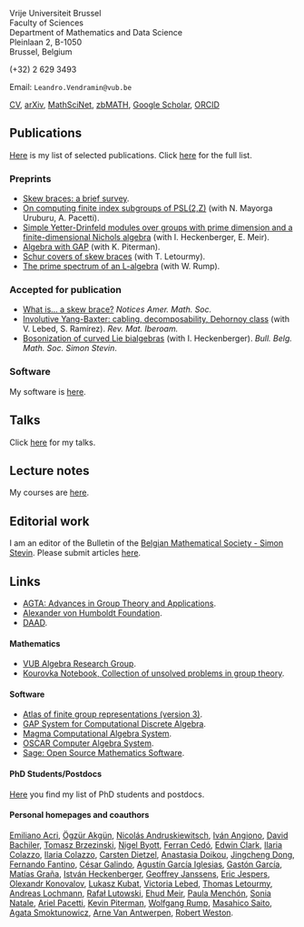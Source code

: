 Vrije Universiteit Brussel  
Faculty of Sciences  
Department of Mathematics and Data Science  
Pleinlaan 2, B-1050  
Brussel, Belgium

 (+32) 2 629 3493

<!--
IMAS-Departamento de Matem&aacute;tica  
Facultad de Ciencias Exactas y Naturales  
Universidad de Buenos Aires  
(1428) Pabell&oacute;n I, Ciudad Universitaria  
Buenos Aires, Argentina  

(+5411) 5285-7616  
(+5411) 5285-7400 #57616-->

Email: `Leandro.Vendramin@vub.be`
<!--Email: `lvendramin@dm.uba.ar`-->

[CV](files/cv.pdf), [arXiv](http://arxiv.org/a/vendramin_l_1), [MathSciNet](https://mathscinet.ams.org/mathscinet/MRAuthorID/829575), [zbMATH](https://www.zbmath.org/authors/?q=ai%3Avendramin.leandro), [Google Scholar](https://scholar.google.com/citations?user=vzjR8TgAAAAJ), [ORCID](https://orcid.org/0000-0003-0954-7785)

## Publications

[Here](selected.md) is my list of selected publications. Click [here](publications.md) for the full list. 

### Preprints

* [Skew braces: a brief survey](https://arxiv.org/abs/2311.07112). 
* [On computing finite index subgroups of PSL(2,Z)](http://arxiv.org/abs/2307.01826) (with N. Mayorga Uruburu, A. Pacetti).  
* [Simple Yetter-Drinfeld modules over groups with prime dimension and a
 finite-dimensional Nichols algebra](http://arxiv.org/abs/2306.02989) (with I. Heckenberger, E. Meir).
* [Algebra with GAP](https://publications.mfo.de/handle/mfo/4023) (with K. Piterman).  
* [Schur covers of skew braces](https://arxiv.org/abs/2302.03970) (with T. Letourmy).
* [The prime spectrum of an L-algebra](http://arxiv.org/abs/2206.01001) (with W. Rump).

### Accepted for publication

* [What is... a skew brace?](https://www.ams.org/notices/202401/rnoti-p65.pdf) _Notices Amer. Math. Soc._
* [Involutive Yang-Baxter: cabling, decomposability, Dehornoy class](http://arxiv.org/abs/2209.02041) (with V. Lebed, S. Ramírez). _Rev. Mat. Iberoam._
* [Bosonization of curved Lie bialgebras](http://arxiv.org/abs/2209.02115) (with I. Heckenberger). _Bull. Belg. Math. Soc. Simon Stevin_.

### Software 

My software is [here](software.md).

## Talks

Click [here](talks.md) for my talks. 

## Lecture notes

My courses are [here](notes.md). 

## Editorial work

I am an editor of the Bulletin of the [Belgian Mathematical Society - Simon Stevin](https://projecteuclid.org/journals/bulletin-of-the-belgian-mathematical-society-simon-stevin). Please submit articles [here](https://ef.msp.org/submit/bbelgianms).

## Links

*   [AGTA: Advances in Group Theory and Applications](https://www.advgrouptheory.com/index.php).
*   [Alexander von Humboldt Foundation](https://www.humboldt-foundation.de/en/).
*   [DAAD](http://www.daad.org.ar).

#### Mathematics

*   [VUB Algebra Research Group](https://leandrovendramin.org/team/).
*   [Kourovka Notebook, Collection of unsolved problems in group theory](https://kourovka-notebook.org/). 

#### Software

*   [Atlas of finite group representations (version 3)](http://brauer.maths.qmul.ac.uk/Atlas/v3/).
*   [GAP System for Computational Discrete Algebra](http://www.gap-system.org/).
*   [Magma Computational Algebra System](http://magma.maths.usyd.edu.au/magma/).
*   [OSCAR Computer Algebra System](https://oscar.computeralgebra.de).
*   [Sage: Open Source Mathematics Software](http://www.sagemath.org/).

#### PhD Students/Postdocs

[Here](students.md) you find my list of PhD students and postdocs.

#### Personal homepages and coauthors

[Emiliano Acri](http://mate.dm.uba.ar/~eacri/), [Ögzür Akgün](https://ozgurakgun.github.io), [Nicolás Andruskiewitsch](http://www.famaf.unc.edu.ar/~andrus/), [Iván Angiono](https://www.famaf.unc.edu.ar/~angiono/), [David Bachiler](https://www.researchgate.net/profile/David_Bachiller), [Tomasz Brzezinski](https://www.swansea.ac.uk/staff/t.brzezinski/),  [Nigel Byott](http://emps.exeter.ac.uk/mathematics/staff/NPByott), [Ferran Cedó](https://www.researchgate.net/profile/Ferran_Cedo), [Edwin Clark](http://shell.cas.usf.edu/~wclark/), [Ilaria Colazzo](https://www.ilariacolazzo.info/new/), [Ilaria Colazzo](https://www.ilariacolazzo.info/new/), [Carsten Dietzel](https://sites.google.com/view/carstendietzel/startseite), [Anastasia Doikou](https://sites.google.com/view/anastasiadoikou), [Jingcheng Dong](https://www.researchgate.net/profile/Jingcheng_Dong), [Fernando Fantino](http://www.mate.uncor.edu/~fantino/), [César Galindo](https://sites.google.com/site/neyitgalindo/), [Agustín García Iglesias](https://www.famaf.unc.edu.ar/~aigarcia/), [Gastón García](http://www.mate.unlp.edu.ar/~ggarcia/), [Matías Graña](http://mate.dm.uba.ar/~matiasg/), [István Heckenberger](http://www.mathematik.uni-marburg.de/~heckenberger/), [Geoffrey Janssens](https://geoffreyjanssens.github.io/), [Eric Jespers](https://we.vub.ac.be/nl/eric-jespers), [Olexandr Konovalov](https://olexandr-konovalov.github.io/), [Lukasz Kubat](https://we.vub.ac.be/en/lukasz-kubat), [Victoria Lebed](https://lebed.users.lmno.cnrs.fr), [Thomas Letourmy](https://sites.google.com/view/thomas-letourmy/home), [Andreas Lochmann](http://www.mathematik.uni-marburg.de/~lochmann/), [Rafał Lutowski](https://mat.ug.edu.pl/~rlutowsk/), [Ehud Meir](https://ehudmeir.com), [Paula Menchón](https://sites.google.com/view/paulamenchon), [Sonia Natale](http://www.famaf.unc.edu.ar/~natale/), [Ariel Pacetti](https://sweet.ua.pt/apacetti/index_en.html), [Kevin Piterman](http://mate.dm.uba.ar/~kpiterman/),  [Wolfgang Rump](https://pnp.mathematik.uni-stuttgart.de/iaz/iaz1/Rump/index.html), [Masahico Saito](http://shell.cas.usf.edu/~saito/), [Agata Smoktunowicz](https://www.maths.ed.ac.uk/school-of-mathematics/people/a-z?person=67), [Arne Van Antwerpen](https://vanantwerpen.github.io/), 
[Robert Weston](http://www.macs.hw.ac.uk/~robertw/).
